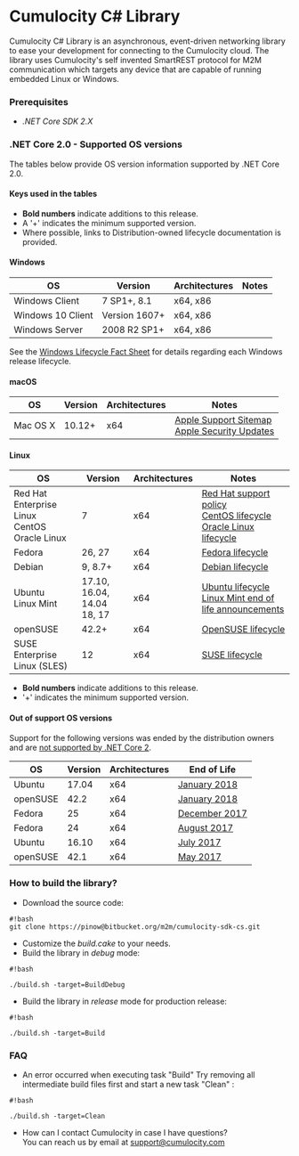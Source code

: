 # Cumulocity C# Library #

Cumulocity C# Library is an asynchronous, event-driven networking library to ease your development for connecting to the Cumulocity cloud. The library uses Cumulocity's self invented SmartREST protocol for M2M communication which targets any device that are capable of running embedded Linux or Windows.

### Prerequisites ###

* *.NET Core SDK 2.X*

### .NET Core 2.0 - Supported OS versions

The tables below provide OS version information supported by .NET Core 2.0.

#### Keys used in the tables

* **Bold numbers** indicate additions to this release.
* A '+' indicates the minimum supported version.
* Where possible, links to Distribution-owned lifecycle documentation is provided.

#### Windows

OS                            | Version                       | Architectures  | Notes
------------------------------|-------------------------------|----------------|-----
Windows Client                | 7 SP1+, 8.1                  | x64, x86       |
Windows 10 Client             | Version 1607+                 | x64, x86       |
Windows Server                | 2008 R2 SP1+                  | x64, x86       |

See the [Windows Lifecycle Fact Sheet](https://support.microsoft.com/en-us/help/13853/windows-lifecycle-fact-sheet) for details regarding each Windows release lifecycle.

#### macOS

OS                            | Version                       | Architectures  | Notes
------------------------------|-------------------------------|----------------|-----
Mac OS X                      | 10.12+                        | x64            | [Apple Support Sitemap](https://support.apple.com/sitemap) <br> [Apple Security Updates](https://support.apple.com/en-us/HT201222)

#### Linux

OS                            | Version                       | Architectures  | Notes
------------------------------|-------------------------------|----------------|-----
Red Hat Enterprise Linux <br> CentOS <br> Oracle Linux | 7    | x64            | [Red Hat support policy](https://access.redhat.com/support/policy/updates/errata/) <br> [CentOS lifecycle](https://wiki.centos.org/FAQ/General#head-fe8a0be91ee3e7dea812e8694491e1dde5b75e6d) <br> [Oracle Linux lifecycle](http://www.oracle.com/us/support/library/elsp-lifetime-069338.pdf)
Fedora                        | 26, 27                        | x64            | [Fedora lifecycle](https://fedoraproject.org/wiki/End_of_life)
Debian                        | 9, 8.7+                       | x64            | [Debian lifecycle](https://wiki.debian.org/DebianReleases)
Ubuntu <br> Linux Mint        | 17.10, 16.04, 14.04 <br> 18, 17  | x64         | [Ubuntu lifecycle](https://wiki.ubuntu.com/Releases) <br> [Linux Mint end of life announcements](https://forums.linuxmint.com/search.php?keywords=%22end+of+life%22&terms=all&author=&sc=1&sf=titleonly&sr=posts&sk=t&sd=d&st=0&ch=300&t=0&submit=Search)
openSUSE                      | 42.2+                         | x64            | [OpenSUSE lifecycle](https://en.opensuse.org/Lifetime)
SUSE Enterprise Linux (SLES)  | 12                            | x64            | [SUSE lifecycle](https://www.suse.com/lifecycle/)

* **Bold numbers** indicate additions to this release.
* '+' indicates the minimum supported version.

#### Out of support OS versions

Support for the following versions was ended by the distribution owners and are [not supported by .NET Core 2](https://github.com/dotnet/core/blob/master/os-lifecycle-policy.md).

OS                            | Version                       | Architectures  | End of Life
------------------------------|-------------------------------|----------------|-----
Ubuntu                        | 17.04                         | x64            | [January 2018](https://lists.ubuntu.com/archives/ubuntu-announce/2018-January.txt)
openSUSE                      | 42.2                          | x64            | [January 2018](https://lists.opensuse.org/opensuse-security-announce/2017-11/msg00066.html)
Fedora                        | 25                            | x64            | [December 2017](https://fedoramagazine.org/fedora-25-end-life/)
Fedora                        | 24                            | x64            | [August 2017](https://fedoramagazine.org/fedora-24-eol/)
Ubuntu                        | 16.10                         | x64            | [July 2017](https://lists.ubuntu.com/archives/ubuntu-announce/2017-July/000223.html)
openSUSE                      | 42.1                          | x64            | [May 2017](https://lists.opensuse.org/opensuse-security-announce/2017-05/msg00053.html)

### How to build the library? ###

* Download the source code:

```
#!bash
git clone https://pinow@bitbucket.org/m2m/cumulocity-sdk-cs.git
```

* Customize the *build.cake* to your needs.
* Build the library in *debug* mode:

```
#!bash

./build.sh -target=BuildDebug
```

* Build the library in *release* mode for production release:

```
#!bash

./build.sh -target=Build

```


### FAQ ###
* An error occurred when executing task "Build" 
  Try removing all intermediate build files first and start a new task "Clean" :

```
#!bash

./build.sh -target=Clean
```

* How can I contact Cumulocity in case I have questions?  
  You can reach us by email at support@cumulocity.com
